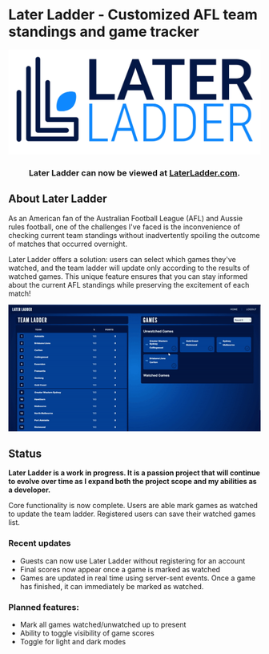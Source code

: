 # Later Ladder - Customized AFL team standings and game tracker

<p align="center">
    <picture>
        <source media="(prefers-color-scheme: light)" srcset="vue/src/assets/LaterLadder-Logo-SocialLight.webp" width="468">
        <source media="(prefers-color-scheme: dark)" srcset="vue/src/assets/LaterLadder-Logo-SocialDark.webp" width="468">
        <img alt="Later Ladder wordmark" src="vue/src/assets/LaterLadder-Logo-SocialLight.webp">
    </picture>
</p>

<h3 align="center">
    Later Ladder can now be viewed at <a href="https://www.laterladder.com">LaterLadder.com</a>.
</h3>

## About Later Ladder

As an American fan of the Australian Football League (AFL) and Aussie rules football, one of the challenges I've faced is the inconvenience of checking current team standings without inadvertently spoiling the outcome of matches that occurred overnight.

Later Ladder offers a solution: users can select which games they've watched, and the team ladder will update only according to the results of watched games. This unique feature ensures that you can stay informed about the current AFL standings while preserving the excitement of each match!

![Later Ladder demonstration](demo.gif)

## Status

**Later Ladder is a work in progress. It is a passion project that will continue to evolve over time as I expand both the project scope and my abilities as a developer.**

Core functionality is now complete. Users are able mark games as watched to update the team ladder. Registered users can save their watched games list.

### Recent updates
- Guests can now use Later Ladder without registering for an account
- Final scores now appear once a game is marked as watched
- Games are updated in real time using server-sent events. Once a game has finished, it can immediately be marked as watched.

### Planned features:
- Mark all games watched/unwatched up to present
- Ability to toggle visibility of game scores
- Toggle for light and dark modes
